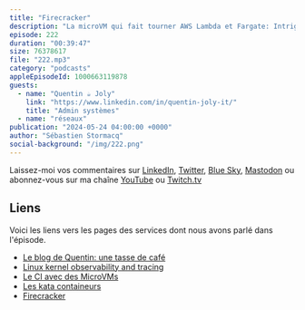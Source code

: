 ```yaml
---
title: "Firecracker"
description: "La microVM qui fait tourner AWS Lambda et Fargate: Intrigué par les microVMs et le serverless ? Découvrez Firecracker, une solution ultra-rapide et simple pour vos applications serverless et bien plus encore ! Au cœur des fonctions Lambda et des conteneurs Fargate, Firecracker est une technologie incontournable pour les développeurs et les passionnés d'infrastructure. Mais ce n'est pas tout ! Que vous soyez bricoleur du dimanche ou féru d'informatique, Firecracker vous ouvre les portes d'un monde de possibilités. Rejoignez Quentin dans son labo et apprenez à installer une microVM de A à Z, à lui monter un disque dur, à la connecter au réseau et bien plus encore ! Abonnez-vous au podcast pour ne rien manquer et rejoignez la communauté des passionnés de technologie et de cloud ! #Firecracker #microVM #serverless #DIY #RaspberryPI #kubernetes"
episode: 222
duration: "00:39:47"
size: 76378617
file: "222.mp3"
category: "podcasts"
appleEpisodeId: 1000663119878
guests:
  - name: "Quentin ☕️ Joly"
    link: "https://www.linkedin.com/in/quentin-joly-it/"
    title: "Admin systèmes"
  - name: "réseaux"
publication: "2024-05-24 04:00:00 +0000"
author: "Sébastien Stormacq"
social-background: "/img/222.png"
---
```


Laissez-moi vos commentaires sur [LinkedIn](https://www.linkedin.com/in/sebastienstormacq/), [Twitter](https://twitter.com/sebsto), [Blue Sky](https://bsky.app/profile/sebsto.bsky.social), [Mastodon](https://awscommunity.social/@sebsto) ou abonnez-vous sur ma chaîne [YouTube](https://www.youtube.com/sebsto) ou [Twitch.tv](https://www.twitch.tv/sebAWS)

## Liens

Voici les liens vers les pages des services dont nous avons parlé dans l'épisode.

- [Le blog de Quentin: une tasse de café](https://une-tasse-de.cafe/blog/firecracker/)
- [Linux kernel observability and tracing](https://ebpf.io/)
- [Le CI avec des MicroVMs](https://blog.alexellis.io/blazing-fast-ci-with-microvms/)
- [Les kata containeurs](https://katacontainers.io/)
- [Firecracker](https://firecracker-microvm.github.io/)